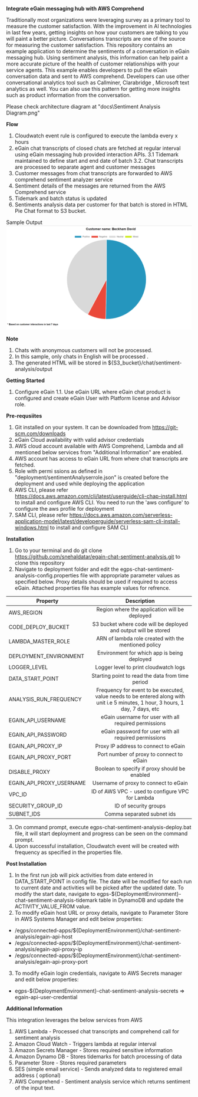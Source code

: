 **Integrate eGain messaging hub with AWS Comprehend**

Traditionally most organizations were leveraging survey as a primary tool to measure the customer satisfaction. With the improvement in AI technologies in last few years, getting insights on how your customers are talking to you will paint a better picture. Conversations transcripts are one of the source for measuring the customer satisfaction. This repository contains an example application to determine the sentiments of a conversation in eGain messaging hub. Using sentiment analysis, this information can help paint a more accurate picture of the health of customer relationships with your service agents. This example enables developers to pull the eGain conversation data and sent to AWS comprehend. Developers can use other conversational analytics tool such as Callminer, Clarabridge , Microsoft text analytics as well. You can also use this pattern for getting more insights such as product information from the conversation. 

Please check architecture diagram at "docs\Sentiment Analysis Diagram.png"

**Flow** 

1. Cloudwatch event rule is configured to execute the lambda every x hours
2. eGain chat transcripts of closed chats are fetched at regular interval using eGain messaging hub provided interaction APIs.
3.1 Tidemark maintained to define start and end date of batch
3.2. Chat transcripts are processed to separate agent and customer messages
4. Customer messages from chat transcripts are forwarded to AWS comprehend sentiment analyzer service
5. Sentiment details of the messages are returned from the AWS Comprehend service
6. Tidemark and batch status is updated
7. Sentiments analysis data per customer for that batch is stored in HTML Pie Chat format to S3 bucket.

Sample Output
![Sample Output](.github/images/sampleCustomerOutput.PNG)

**Note**
1. Chats with anonymous customers will not be processed.
2. In this sample, only chats in English will be processed .
3. The generated HTML will be stored in ${S3_bucket}/chat/sentiment-analysis/output

**Getting Started**
1. Configure eGain
    1.1. Use eGain URL where eGain chat product is configured and create eGain User with Platform license and Advisor role.

**Pre-requsiites**
1. Git installed on your system. It can be downloaded from https://git-scm.com/downloads
2. eGain Cloud availability with valid advisor credentials
3. AWS cloud account available with AWS Comprehend, Lambda and all mentioned below services from "Additional Information" are enabled.
4. AWS account has access to eGain URL from where chat transcripts are fetched.
5. Role with permi  ssions as  defined in "deployment/sentimentAnalyserrole.json" is created before the deployment and used while deploying the application
6. AWS CLI, please refer https://docs.aws.amazon.com/cli/latest/userguide/cli-chap-install.html to install and configure AWS CLI. You need to run the 'aws configure' to configure the aws profile for deployment
7. SAM CLI, please refer https://docs.aws.amazon.com/serverless-application-model/latest/developerguide/serverless-sam-cli-install-windows.html to install and configure SAM CLI

**Installation**
1. Go to your terminal and do git clone https://github.com/snehaldatar/egain-chat-sentiment-analysis.git to clone this repository 
2. Navigate to deployment folder and edit the egps-chat-sentiment-analysis-config.properties file with appropriate parameter values as specified below. Proxy details should be used if required to access eGain. Attached properties file has example values for refrence.
  
  | Property        | Description |
  | ------------- |:-------------:|
  | AWS_REGION    | Region where the application will be deployed |
  | CODE_DEPLOY_BUCKET | S3 bucket where code will be deployed and output will be stored |
  | LAMBDA_MASTER_ROLE | ARN of lambda role created with the mentioned policy      |
  | DEPLOYMENT_ENVIRONMENT | Environment for which app is being deployed |
  | LOGGER_LEVEL | Logger level to print cloudwatch logs |
  | DATA_START_POINT | Starting point to read the data from time period |
  | ANALYSIS_RUN_FREQUENCY | Frequency for event to be executed, value needs to be entered along with unit i.e 5 minutes, 1 hour, 3 hours, 1 day, 7 days, etc|
  | EGAIN_API_USERNAME | eGain username for user with all required permissions |
  | EGAIN_API_PASSWORD | eGain password for user with all required permissions |
  | EGAIN_API_PROXY_IP | Proxy IP address to connect to eGain|
  | EGAIN_API_PROXY_PORT | Port number of proxy to connect to eGain|
  | DISABLE_PROXY | Boolean to specify if proxy should be enabled |
  | EGAIN_API_PROXY_USERNAME | Username of proxy to connect to eGain |
  | VPC_ID | ID of AWS VPC - used to configure VPC for Lambda|
  | SECURITY_GROUP_ID | ID of security groups |
  | SUBNET_IDS | Comma separated subnet ids |
  
3. On command prompt, execute egps-chat-sentiment-analysis-deploy.bat file, it will start deployment and progress can be seen on the command prompt.
4. Upon successful installation, Cloudwatch event will be created with frequency as specified in the properties file.

**Post Installation**
1. In the first run job will pick activities from date entered in DATA_START_POINT in config file. The date will be modified for each run to current date and        activities will be picked after the updated date. To modify the start date, navigate to egps-${DeploymentEnvironment}-chat-sentiment-analysis-tidemark table in DynamoDB and update the ACTIVITY_VALUE_FROM value.
2. To modify eGain host URL or proxy details, navigate to Parameter Store in AWS Systems Manager and edit below properties:
  * /egps/connected-apps/${DeploymentEnvironment}/chat-sentiment-analysis/egain-api-host
  * /egps/connected-apps/${DeploymentEnvironment}/chat-sentiment-analysis/egain-api-proxy-ip
  * /egps/connected-apps/${DeploymentEnvironment}/chat-sentiment-analysis/egain-api-proxy-port
3. To modify eGain login credentials, navigate to AWS Secrets manager and edit below properties:
  * egps-${DeploymentEnvironment}-chat-sentiment-analysis-secrets => egain-api-user-credential



**Additional Information**

This integration leverages the below services from AWS
1. AWS Lambda - Processed chat transcripts and comprehend call for sentiment analysis
2. Amazon Cloud Watch  - Triggers lambda at regular interval
3. Amazon Secrets Manager - Stores required sensitive information 
4. Amazon Dynamo DB  - Stores tidemarks for batch processing of data
5. Parameter Store - Stores required parameters
6. SES (simple email service) - Sends analyzed data to registered email address ( optional)
7. AWS Comprehend - Sentiment analysis service which returns sentiment of the input text. 

